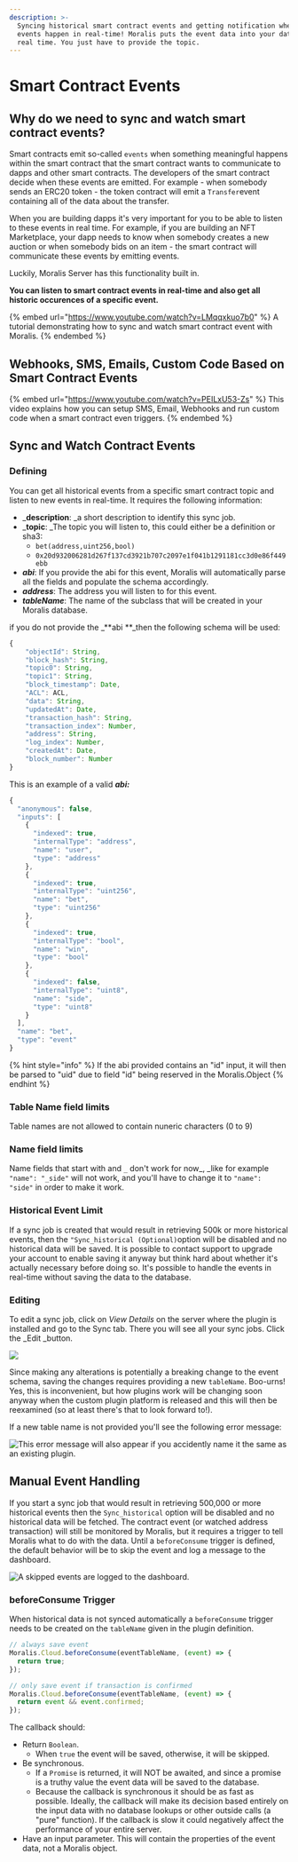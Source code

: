 ```yaml
---
description: >-
  Syncing historical smart contract events and getting notification when new
  events happen in real-time! Moralis puts the event data into your database in
  real time. You just have to provide the topic.
---
```


# Smart Contract Events

## Why do we need to sync and watch smart contract events?

Smart contracts emit so-called `events` when something meaningful happens within the smart contract that the smart contract wants to communicate to dapps and other smart contracts. The developers of the smart contract decide when these events are emitted. For example - when somebody sends an ERC20 token - the token contract will emit a `Transfer`event containing all of the data about the transfer.

When you are building dapps it's very important for you to be able to listen to these events in real time. For example, if you are building an NFT Marketplace, your dapp needs to know when somebody creates a new auction or when somebody bids on an item - the smart contract will communicate these events by emitting events.

Luckily, Moralis Server has this functionality built in.

**You can listen to smart contract events in real-time and also get all historic occurences of a specific event.**

{% embed url="https://www.youtube.com/watch?v=LMqqxkuo7b0" %}
A tutorial demonstrating how to sync and watch smart contract event with Moralis.
{% endembed %}

## Webhooks, SMS, Emails, Custom Code Based on Smart Contract Events

{% embed url="https://www.youtube.com/watch?v=PEILxU53-Zs" %}
This video explains how you can setup SMS, Email, Webhooks and run custom code when a smart contract even triggers.
{% endembed %}

## Sync and Watch Contract Events

### Defining

You can get all historical events from a specific smart contract topic and listen to new events in real-time. It requires the following information:

* \_**description**: \_a short description to identify this sync job.
* \_**topic**: \_The topic you will listen to, this could either be a definition or sha3:
  * `bet(address,uint256,bool)`
  * `0x20d932006281d267f137cd3921b707c2097e1f041b1291181cc3d0e86f449ebb`
* _**abi**_: If you provide the abi for this event, Moralis will automatically parse all the fields and populate the schema accordingly.
* _**address**_: The address you will listen to for this event.
* _**tableName**_: The name of the subclass that will be created in your Moralis database.

if you do not provide the \_\*\*abi \*\*\_then the following schema will be used:

```javascript
{
    "objectId": String,
    "block_hash": String,
    "topic0": String,
    "topic1": String,
    "block_timestamp": Date,
    "ACL": ACL,
    "data": String,
    "updatedAt": Date,
    "transaction_hash": String,
    "transaction_index": Number,
    "address": String,
    "log_index": Number,
    "createdAt": Date,
    "block_number": Number
}
```

This is an example of a valid _**abi:**_

```javascript
{
  "anonymous": false,
  "inputs": [
    {
      "indexed": true,
      "internalType": "address",
      "name": "user",
      "type": "address"
    },
    {
      "indexed": true,
      "internalType": "uint256",
      "name": "bet",
      "type": "uint256"
    },
    {
      "indexed": true,
      "internalType": "bool",
      "name": "win",
      "type": "bool"
    },
    {
      "indexed": false,
      "internalType": "uint8",
      "name": "side",
      "type": "uint8"
    }
  ],
  "name": "bet",
  "type": "event"
}
```

{% hint style="info" %}
If the abi provided contains an "id" input, it will then be parsed to "uid" due to field "id" being reserved in the Moralis.Object
{% endhint %}

### Table Name field limits

Table names are not allowed to contain nuneric characters (0 to 9)

### Name field limits

Name fields that start with and `_` don't work for now\_, \_like for example `"name": "_side"` will not work, and you'll have to change it to `"name": "side"` in order to make it work.

### Historical Event Limit

If a sync job is created that would result in retrieving 500k or more historical events, then the `"Sync_historical (Optional)`option will be disabled and no historical data will be saved. It is possible to contact support to upgrade your account to enable saving it anyway but think hard about whether it's actually necessary before doing so. It's possible to handle the events in real-time without saving the data to the database.

### Editing

To edit a sync job, click on _View Details_ on the server where the plugin is installed and go to the Sync tab. There you will see all your sync jobs. Click the \_Edit \_button.

![](<../../.gitbook/assets/image (97).png>)

Since making any alterations is potentially a breaking change to the event schema, saving the changes requires providing a new `tableName`. Boo-urns! Yes, this is inconvenient, but how plugins work will be changing soon anyway when the custom plugin platform is released and this will then be reexamined (so at least there's that to look forward to!).

If a new table name is not provided you'll see the following error message:

![This error message will also appear if you accidently name it the same as an existing plugin.](<../../.gitbook/assets/image (78).png>)

## Manual Event Handling

If you start a sync job that would result in retrieving 500,000 or more historical events then the `Sync_historical` option will be disabled and no historical data will be fetched. The contract event (or watched address transaction) will still be monitored by Moralis, but it requires a trigger to tell Moralis what to do with the data. Until a `beforeConsume` trigger is defined, the default behavior will be to skip the event and log a message to the dashboard.

![A skipped events are logged to the dashboard.](<../../.gitbook/assets/image (79).png>)

### beforeConsume Trigger

When historical data is not synced automatically a `beforeConsume` trigger needs to be created on the `tableName` given in the plugin definition.

```javascript
// always save event
Moralis.Cloud.beforeConsume(eventTableName, (event) => {
  return true;
});

// only save event if transaction is confirmed
Moralis.Cloud.beforeConsume(eventTableName, (event) => {
  return event && event.confirmed;
});
```

The callback should:

* Return `Boolean`.
  * When `true` the event will be saved, otherwise, it will be skipped.
* Be synchronous.
  * If a `Promise` is returned, it will NOT be awaited, and since a promise is a truthy value the event data will be saved to the database.
  * Because the callback is synchronous it should be as fast as possible. Ideally, the callback will make its decision based entirely on the input data with no database lookups or other outside calls (a "pure" function). If the callback is slow it could negatively affect the performance of your entire server.
* Have an input parameter. This will contain the properties of the event data, not a Moralis object.
